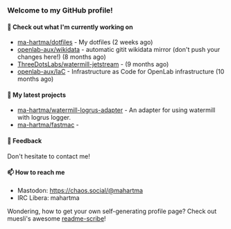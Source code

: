 ### Welcome to my GitHub profile!

#### 🔭 Check out what I'm currently working on

- [ma-hartma/dotfiles](https://github.com/ma-hartma/dotfiles) - My dotfiles (2 weeks ago)
- [openlab-aux/wikidata](https://github.com/openlab-aux/wikidata) - automatic gitit wikidata mirror (don&#39;t push your changes here!) (8 months ago)
- [ThreeDotsLabs/watermill-jetstream](https://github.com/ThreeDotsLabs/watermill-jetstream) -  (9 months ago)
- [openlab-aux/IaC](https://github.com/openlab-aux/IaC) - Infrastructure as Code for OpenLab infrastructure (10 months ago)

#### 🌱 My latest projects

- [ma-hartma/watermill-logrus-adapter](https://github.com/ma-hartma/watermill-logrus-adapter) - An adapter for using watermill with logrus logger.
- [ma-hartma/fastmac](https://github.com/ma-hartma/fastmac) - 

#### 💬 Feedback

Don't hesitate to contact me!

#### 📫 How to reach me

- Mastodon: https://chaos.social/@mahartma
- IRC Libera: mahartma

Wondering, how to get your own self-generating profile page? 
Check out muesli's awesome [readme-scribe](https://github.com/muesli/readme-scribe)!
